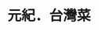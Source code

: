 ---
title: "元紀．台灣菜"
description: "元紀．台灣菜"
layout: shop
keywords:
  - 美食競賽
  - 台灣美食
  - 美食精選
datePublished: "2025-06-30"
dateModified: "2025-07-05"
city: "台中市"
district: "西屯區"
address: "台中市西屯區安和東路5號"
phone: "0423586368"
geo: "24.174323830875057, 120.62373768618482"
google_map: "https://maps.app.goo.gl/KoXqNq9PGGYY3sLG7"
footinder: "https://footinder.com.tw/%e5%8f%b0%e4%b8%ad%e5%b8%82%e8%a5%bf%e5%b1%af%e5%8d%80/362120/"
official: "https://yuen-ji.com/"
award:
  - name: "500盤"
    year: "2024"
    entries:
      - dishes:
          - "西瓜綿虱目魚湯"
          - "北港麻油薑羊腩"

---